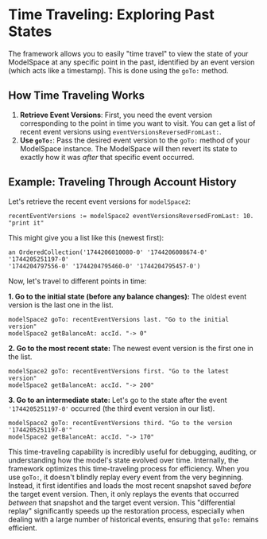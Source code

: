# Time Traveling: Exploring Past States

The framework allows you to easily "time travel" to view the state of your ModelSpace at any specific point in the past, identified by an event version (which acts like a timestamp). This is done using the `goTo:` method.

## How Time Traveling Works

1.  **Retrieve Event Versions**: First, you need the event version corresponding to the point in time you want to visit. You can get a list of recent event versions using `eventVersionsReversedFromLast:`.
2.  **Use `goTo:`**: Pass the desired event version to the `goTo:` method of your ModelSpace instance. The ModelSpace will then revert its state to exactly how it was _after_ that specific event occurred.

## Example: Traveling Through Account History

Let's retrieve the recent event versions for `modelSpace2`:

```Smalltalk
recentEventVersions := modelSpace2 eventVersionsReversedFromLast: 10. "print it"
```

This might give you a list like this (newest first):

```Smalltalk
an OrderedCollection('1744206010080-0' '1744206008674-0' '1744205251197-0'
'1744204797556-0' '1744204795460-0' '1744204795457-0')
```

Now, let's travel to different points in time:

**1. Go to the initial state (before any balance changes):**
The oldest event version is the last one in the list.

```Smalltalk
modelSpace2 goTo: recentEventVersions last. "Go to the initial version"
modelSpace2 getBalanceAt: accId. "-> 0"
```

**2. Go to the most recent state:**
The newest event version is the first one in the list.

```Smalltalk
modelSpace2 goTo: recentEventVersions first. "Go to the latest version"
modelSpace2 getBalanceAt: accId. "-> 200"
```

**3. Go to an intermediate state:**
Let's go to the state after the event `'1744205251197-0'` occurred (the third event version in our list).

```Smalltalk
modelSpace2 goTo: recentEventVersions third. "Go to the version '1744205251197-0'"
modelSpace2 getBalanceAt: accId. "-> 170"
```

This time-traveling capability is incredibly useful for debugging, auditing, or understanding how the model's state evolved over time.
Internally, the framework optimizes this time-traveling process for efficiency. When you use `goTo:`, it doesn't blindly replay every event from the very beginning. Instead, it first identifies and loads the most recent snapshot saved _before_ the target event version. Then, it only replays the events that occurred _between_ that snapshot and the target event version. This "differential replay" significantly speeds up the restoration process, especially when dealing with a large number of historical events, ensuring that `goTo:` remains efficient.

